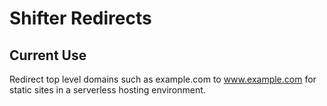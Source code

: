# Shifter Redirects

## Current Use
Redirect top level domains such as example.com to www.example.com for static sites in a serverless hosting environment.